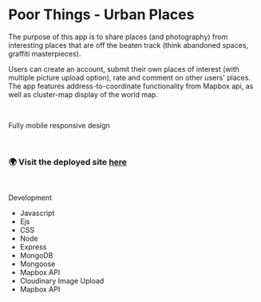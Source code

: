 <h1>Poor Things - Urban Places</h1>
<p>The purpose of this app is to share places (and photography) from interesting places that are off the beaten track (think abandoned spaces, graffiti masterpieces).</p>
<p>Users can create an account, submit their own places of interest (with multiple picture upload option), rate and comment on other users' places.  
  The app features address-to-coordinate functionality from Mapbox api, as well as  cluster-map display of the world map.</p>
  <br/>
  <p>Fully mobile responsive design</p>
    <br/>
    <h3>&#127757 Visit the deployed site <a href="https://limitless-beyond-85005.herokuapp.com/">here</a></h3>
    <br/>
     <p>Development</p>
    <ul>
    <li>Javascript</li>
    <li>Ejs</li>
    <li>CSS</li>
  <li>Node</li>
  <li>Express</li>
  <li>MongoDB</li>
  <li>Mongoose</li>
  <li>Mapbox API</li>
   <li>Cloudinary Image Upload</li> 
  <li>Mapbox API</li>
  </ul>
